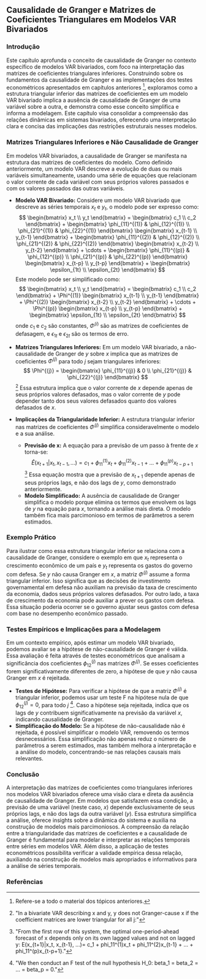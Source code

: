 ## Causalidade de Granger e Matrizes de Coeficientes Triangulares em Modelos VAR Bivariados

### Introdução
Este capítulo aprofunda o conceito de causalidade de Granger no contexto específico de modelos VAR bivariados, com foco na interpretação das matrizes de coeficientes triangulares inferiores. Construindo sobre os fundamentos da causalidade de Granger e as implementações dos testes econométricos apresentados em capítulos anteriores [^SECTION_PLACEHOLDER], exploramos como a estrutura triangular inferior das matrizes de coeficientes em um modelo VAR bivariado implica a ausência de causalidade de Granger de uma variável sobre a outra, e demonstra como esse conceito simplifica e informa a modelagem. Este capítulo visa consolidar a compreensão das relações dinâmicas em sistemas bivariados, oferecendo uma interpretação clara e concisa das implicações das restrições estruturais nesses modelos.

### Matrizes Triangulares Inferiores e Não Causalidade de Granger
Em modelos VAR bivariados, a causalidade de Granger se manifesta na estrutura das matrizes de coeficientes do modelo.  Como definido anteriormente, um modelo VAR descreve a evolução de duas ou mais variáveis simultaneamente, usando uma série de equações que relacionam o valor corrente de cada variável com seus próprios valores passados e com os valores passados das outras variáveis.

*   **Modelo VAR Bivariado:** Considere um modelo VAR bivariado que descreve as séries temporais $x_t$ e $y_t$, o modelo pode ser expresso como:
    $$
    \begin{bmatrix}
    x_t \\
    y_t
    \end{bmatrix} =
    \begin{bmatrix}
    c_1 \\
    c_2
    \end{bmatrix} +
    \begin{bmatrix}
    \phi_{11}^{(1)} & \phi_{12}^{(1)} \\
    \phi_{21}^{(1)} & \phi_{22}^{(1)}
    \end{bmatrix}
    \begin{bmatrix}
    x_{t-1} \\
    y_{t-1}
    \end{bmatrix} +
    \begin{bmatrix}
    \phi_{11}^{(2)} & \phi_{12}^{(2)} \\
    \phi_{21}^{(2)} & \phi_{22}^{(2)}
    \end{bmatrix}
    \begin{bmatrix}
    x_{t-2} \\
    y_{t-2}
    \end{bmatrix} + \cdots +
    \begin{bmatrix}
    \phi_{11}^{(p)} & \phi_{12}^{(p)} \\
    \phi_{21}^{(p)} & \phi_{22}^{(p)}
    \end{bmatrix}
    \begin{bmatrix}
    x_{t-p} \\
    y_{t-p}
    \end{bmatrix} +
    \begin{bmatrix}
    \epsilon_{1t} \\
    \epsilon_{2t}
    \end{bmatrix}
    $$
    Este modelo pode ser simplificado como:
    $$
    \begin{bmatrix}
    x_t \\
    y_t
    \end{bmatrix} =
    \begin{bmatrix}
    c_1 \\
    c_2
    \end{bmatrix} +
     \Phi^{(1)}
    \begin{bmatrix}
    x_{t-1} \\
    y_{t-1}
    \end{bmatrix} +
     \Phi^{(2)}
    \begin{bmatrix}
    x_{t-2} \\
    y_{t-2}
    \end{bmatrix} + \cdots +
     \Phi^{(p)}
    \begin{bmatrix}
    x_{t-p} \\
    y_{t-p}
    \end{bmatrix} +
    \begin{bmatrix}
    \epsilon_{1t} \\
    \epsilon_{2t}
    \end{bmatrix}
    $$
    onde $c_1$ e $c_2$ são constantes, $\Phi^{(i)}$ são as matrizes de coeficientes de defasagem, e $\epsilon_{1t}$ e $\epsilon_{2t}$ são os termos de erro.

*   **Matrizes Triangulares Inferiores:** Em um modelo VAR bivariado, a não-causalidade de Granger de $y$ sobre $x$ implica que as matrizes de coeficientes $\Phi^{(j)}$ para todo $j$ sejam triangulares inferiores:
    $$
    \Phi^{(j)} =
    \begin{bmatrix}
    \phi_{11}^{(j)} & 0 \\
    \phi_{21}^{(j)} & \phi_{22}^{(j)}
    \end{bmatrix}
    $$ [^11.2.2]
    Essa estrutura implica que o valor corrente de $x$ depende apenas de seus próprios valores defasados, mas o valor corrente de $y$ pode depender tanto dos seus valores defasados quanto dos valores defasados de $x$.

*   **Implicações da Triangularidade Inferior:** A estrutura triangular inferior nas matrizes de coeficientes $\Phi^{(j)}$ simplifica consideravelmente o modelo e a sua análise.
    *   **Previsão de x:** A equação para a previsão de um passo à frente de $x$ torna-se:
    $$ \hat{E}(x_{t+1} | x_t, x_{t-1}, \ldots) = c_1 + \phi_{11}^{(1)} x_t + \phi_{11}^{(2)} x_{t-1} + \ldots + \phi_{11}^{(p)} x_{t-p+1} $$  [^11.2.3]
        Essa equação mostra que a previsão de $x_{t+1}$ depende apenas de seus próprios lags, e não dos lags de $y$, como demonstrado anteriormente.
    *   **Modelo Simplificado:** A ausência de causalidade de Granger simplifica o modelo porque elimina os termos que envolvem os lags de $y$ na equação para $x$, tornando a análise mais direta. O modelo também fica mais parcimonioso em termos de parâmetros a serem estimados.

### Exemplo Prático

Para ilustrar como essa estrutura triangular inferior se relaciona com a causalidade de Granger, considere o exemplo em que $x_t$ representa o crescimento econômico de um país e $y_t$ representa os gastos do governo com defesa. Se $y$ não causa Granger em $x$, a matriz $\Phi^{(j)}$ assume a forma triangular inferior. Isso significa que as decisões de investimento governamental em defesa não auxiliam na previsão da taxa de crescimento da economia, dados seus próprios valores defasados.  Por outro lado, a taxa de crescimento da economia pode auxiliar a prever os gastos com defesa. Essa situação poderia ocorrer se o governo ajustar seus gastos com defesa com base no desempenho econômico passado.

### Testes Empíricos e Implicações para a Modelagem
Em um contexto empírico, após estimar um modelo VAR bivariado, podemos avaliar se a hipótese de não-causalidade de Granger é válida. Essa avaliação é feita através de testes econométricos que analisam a significância dos coeficientes $\phi_{12}^{(j)}$ nas matrizes $\Phi^{(j)}$. Se esses coeficientes forem significativamente diferentes de zero, a hipótese de que $y$ não causa Granger em $x$ é rejeitada.

*   **Testes de Hipótese:** Para verificar a hipótese de que a matriz $\Phi^{(j)}$ é triangular inferior, podemos usar um teste F na hipótese nula de que $\phi_{12}^{(j)} = 0$, para todo $j$ [^11.2.7]. Caso a hipótese seja rejeitada, indica que os lags de $y$ contribuem significativamente na previsão da variável $x$, indicando causalidade de Granger.
*   **Simplificação do Modelo:** Se a hipótese de não-causalidade não é rejeitada, é possível simplificar o modelo VAR, removendo os termos desnecessários.  Essa simplificação não apenas reduz o número de parâmetros a serem estimados, mas também melhora a interpretação e a análise do modelo, concentrando-se nas relações causais mais relevantes.

### Conclusão
A interpretação das matrizes de coeficientes como triangulares inferiores nos modelos VAR bivariados oferece uma visão clara e direta da ausência de causalidade de Granger. Em modelos que satisfazem essa condição, a previsão de uma variável (neste caso, $x$) depende exclusivamente de seus próprios lags, e não dos lags da outra variável ($y$). Essa estrutura simplifica a análise, oferece insights sobre a dinâmica do sistema e auxilia na construção de modelos mais parcimoniosos.  A compreensão da relação entre a triangularidade das matrizes de coeficientes e a causalidade de Granger é fundamental para modelar e interpretar as relações temporais entre séries em modelos VAR.  Além disso, a aplicação de testes econométricos possibilita verificar a validade empírica dessa relação, auxiliando na construção de modelos mais apropriados e informativos para a análise de séries temporais.

### Referências
[^SECTION_PLACEHOLDER]: Refere-se a todo o material dos tópicos anteriores.
[^11.2.2]: "In a bivariate VAR describing x and y, y does not Granger-cause x if the coefficient matrices are lower triangular for all j:"
[^11.2.3]: "From the first row of this system, the optimal one-period-ahead forecast of x depends only on its own lagged values and not on lagged y: E(x_{t+1}|x_t, x_{t-1}, ...)= c_1 + phi_11^(1)x_t + phi_11^(2)x_{t-1} + ... + phi_11^(p)x_{t-p+1}."
[^11.2.7]: "We then conduct an F test of the null hypothesis H_0: beta_1 = beta_2 = ... = beta_p = 0."
<!-- END -->
